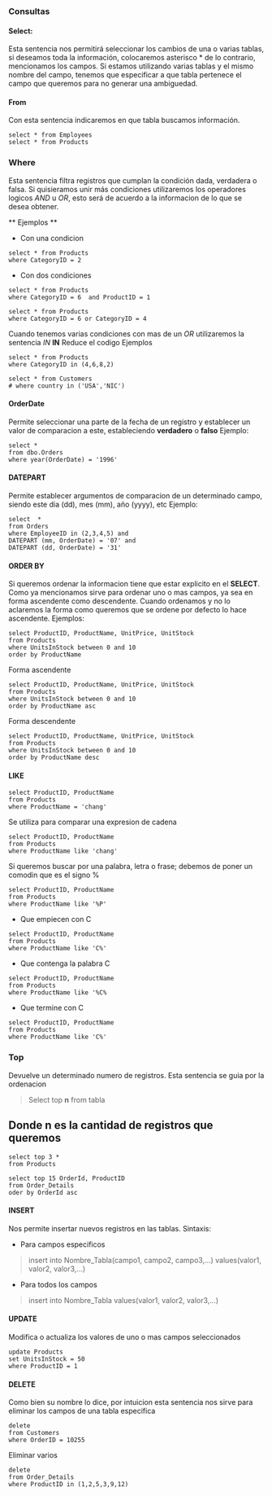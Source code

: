### Consultas
#### Select:
Esta sentencia nos permitirá seleccionar los cambios de una o varias tablas, si deseamos toda la información, colocaremos asterisco  * de lo contrario, mencionamos los campos. Si estamos utilizando varias tablas y el mismo nombre del campo, tenemos que especificar a que tabla pertenece el campo que queremos para no generar una ambiguedad.

#### From
Con esta sentencia indicaremos en que tabla buscamos información.
```
select * from Employees
select * from Products
```
### Where
Esta sentencia filtra registros que cumplan la condición dada, verdadera o falsa. Si quisieramos unir más condiciones utilizaremos los operadores logicos *AND*  u *OR*, esto será de acuerdo a la informacion de lo que se desea obtener.

** Ejemplos **
* Con una condicion
```
select * from Products
where CategoryID = 2
```
* Con dos condiciones
```
select * from Products
where CategoryID = 6  and ProductID = 1
```
```
select * from Products
where CategoryID = 6 or CategoryID = 4
```
Cuando tenemos varias condiciones con mas de un *OR* utilizaremos la sentencia *IN*
	**IN** Reduce el codigo 
Ejemplos
```
select * from Products
where CategoryID in (4,6,8,2)
```
```
select * from Customers
# where country in ('USA','NIC')
```

#### OrderDate
Permite seleccionar una parte de la fecha de un registro y establecer un valor de comparacion a este, estableciendo **verdadero** o **falso**
Ejemplo:
```
select * 
from dbo.Orders
where year(OrderDate) = '1996'
```

#### DATEPART
Permite establecer argumentos de comparacion de un determinado campo, siendo este dia (dd), mes (mm), año (yyyy), etc
Ejemplo:
```
select  *
from Orders
where EmployeeID in (2,3,4,5) and
DATEPART (mm, OrderDate) = '07' and
DATEPART (dd, OrderDate) = '31'
```

#### ORDER BY
Si queremos ordenar la informacion tiene que estar explicito en el **SELECT**. Como ya mencionamos sirve para ordenar uno o mas campos, ya sea en forma ascendente como descendente. Cuando ordenamos y no lo aclaremos la forma como queremos que se ordene por defecto lo hace ascendente.
Ejemplos:
```
select ProductID, ProductName, UnitPrice, UnitStock
from Products
where UnitsInStock between 0 and 10
order by ProductName
```
Forma ascendente
```
select ProductID, ProductName, UnitPrice, UnitStock
from Products
where UnitsInStock between 0 and 10
order by ProductName asc
```
Forma descendente
```
select ProductID, ProductName, UnitPrice, UnitStock
from Products
where UnitsInStock between 0 and 10
order by ProductName desc
```

#### LIKE
```
select ProductID, ProductName
from Products
where ProductName = 'chang'
```
Se utiliza para comparar una expresion de cadena
```
select ProductID, ProductName
from Products
where ProductName like 'chang'
```

Si queremos buscar por una palabra, letra o frase; debemos de poner un comodin que es el signo %
```
select ProductID, ProductName
from Products
where ProductName like '%P'
```

* Que empiecen con C
```
select ProductID, ProductName
from Products
where ProductName like 'C%'
```
* Que contenga la palabra C
```
select ProductID, ProductName
from Products
where ProductName like '%C%
```
* Que termine con C
```
select ProductID, ProductName
from Products
where ProductName like 'C%'
```

### Top
Devuelve un determinado numero de registros. Esta sentencia se guia por la ordenacion
>Select top **n** from tabla

## Donde **n** es la cantidad de registros que queremos
```
select top 3 *
from Products
```
```
select top 15 OrderId, ProductID
from Order_Details
oder by OrderId asc
```

#### INSERT
Nos permite insertar nuevos registros en las tablas.
Sintaxis:
* Para campos especificos
>insert into Nombre_Tabla(campo1, campo2, campo3,...)
>values(valor1, valor2, valor3,...)

* Para todos los campos
>insert into Nombre_Tabla
>values(valor1, valor2, valor3,...)

#### UPDATE
Modifica o actualiza los valores de uno o mas campos seleccionados
```
update Products
set UnitsInStock = 50
where ProductID = 1
```

#### DELETE
Como bien su nombre lo dice, por intuicion esta sentencia nos sirve para eliminar los campos de una tabla especifica
```
delete 
from Customers
where OrderID = 10255
```
Eliminar varios
```
delete 
from Order_Details
where ProductID in (1,2,5,3,9,12)
```
